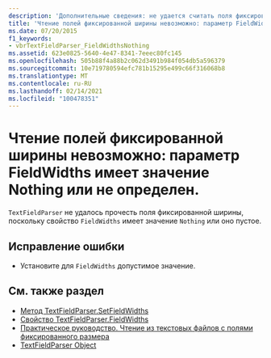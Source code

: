 ```yaml
---
description: 'Дополнительные сведения: не удается считать поля фиксированной ширины, так как FieldWidths имеет значение Nothing или пусто'
title: 'Чтение полей фиксированной ширины невозможно: параметр FieldWidths имеет значение Nothing или не определен.'
ms.date: 07/20/2015
f1_keywords:
- vbrTextFieldParser_FieldWidthsNothing
ms.assetid: 623e0825-5640-4e47-8341-7eeec80fc145
ms.openlocfilehash: 505b88f4a88b2c062d3491b984f054db5a596379
ms.sourcegitcommit: 10e719780594efc781b15295e499c66f316068b8
ms.translationtype: MT
ms.contentlocale: ru-RU
ms.lasthandoff: 02/14/2021
ms.locfileid: "100478351"
---
```

# <a name="unable-to-read-fixed-width-fields-because-fieldwidths-is-nothing-or-empty"></a>Чтение полей фиксированной ширины невозможно: параметр FieldWidths имеет значение Nothing или не определен.

`TextFieldParser` не удалось прочесть поля фиксированной ширины, поскольку свойство `FieldWidths` имеет значение `Nothing` или оно пустое.  
  
## <a name="to-correct-this-error"></a>Исправление ошибки  
  
- Установите для `FieldWidths` допустимое значение.  
  
## <a name="see-also"></a>См. также раздел

- [Метод TextFieldParser.SetFieldWidths](xref:Microsoft.VisualBasic.FileIO.TextFieldParser.SetFieldWidths%2A)
- [Свойство TextFieldParser.FieldWidths](xref:Microsoft.VisualBasic.FileIO.TextFieldParser.FieldWidths%2A)
- [Практическое руководство. Чтение из текстовых файлов с полями фиксированного размера](../developing-apps/programming/drives-directories-files/how-to-read-from-fixed-width-text-files.md)
- [TextFieldParser Object](../language-reference/objects/textfieldparser-object.md)
